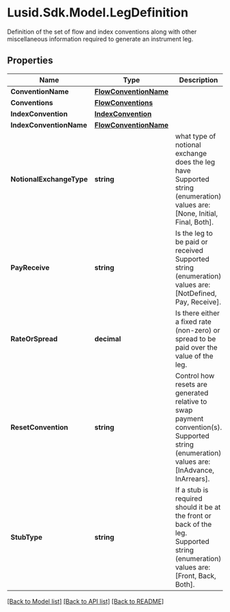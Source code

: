 # Lusid.Sdk.Model.LegDefinition
Definition of the set of flow and index conventions along with other miscellaneous information required to generate an instrument leg.

## Properties

Name | Type | Description | Notes
------------ | ------------- | ------------- | -------------
**ConventionName** | [**FlowConventionName**](FlowConventionName.md) |  | [optional] 
**Conventions** | [**FlowConventions**](FlowConventions.md) |  | [optional] 
**IndexConvention** | [**IndexConvention**](IndexConvention.md) |  | [optional] 
**IndexConventionName** | [**FlowConventionName**](FlowConventionName.md) |  | [optional] 
**NotionalExchangeType** | **string** | what type of notional exchange does the leg have  Supported string (enumeration) values are: [None, Initial, Final, Both]. | 
**PayReceive** | **string** | Is the leg to be paid or received  Supported string (enumeration) values are: [NotDefined, Pay, Receive]. | 
**RateOrSpread** | **decimal** | Is there either a fixed rate (non-zero) or spread to be paid over the value of the leg. | 
**ResetConvention** | **string** | Control how resets are generated relative to swap payment convention(s).  Supported string (enumeration) values are: [InAdvance, InArrears]. | [optional] 
**StubType** | **string** | If a stub is required should it be at the front or back of the leg.  Supported string (enumeration) values are: [Front, Back, Both]. | 

[[Back to Model list]](../README.md#documentation-for-models) [[Back to API list]](../README.md#documentation-for-api-endpoints) [[Back to README]](../README.md)

